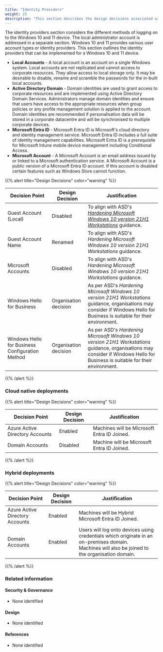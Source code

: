 ```yaml
---
title: "Identity Providers"
weight: 25
description: "This section describes the design decisions associated with identity providers for Windows 10 and 11 endpoints configured according to guidance in ASD's Blueprint for Secure Cloud."
---
```


The identity providers section considers the different methods of logging on to the Windows 10 and 11 device. The local administrator account is addressed in a separate section.
Windows 10 and 11 provides various user account types or identity providers. This section outlines the identity providers that can be implemented for a Windows 10 and 11 device.

* **Local Accounts** - A local account is an account on a single Windows system. Local accounts are not replicated and cannot access to corporate resources. They allow access to local storage only. It may be desirable to disable, rename and scramble the passwords for the in-built local accounts.
* **Active Directory Domain** - Domain identities are used to grant access to corporate resources and are implemented using Active Directory Domain Services. Administrators manage domain identities and ensure that users have access to the appropriate resources when group policies or any profile management solution is applied to the account. Domain identities are recommended if personalisation data will be stored in a corporate datacentre and will be synchronised to multiple corporate devices.
* **Microsoft Entra ID** - Microsoft Entra ID is Microsoft's cloud directory and identity management service. Microsoft Entra ID includes a full suite of identity management capabilities. Microsoft Entra ID is a prerequisite for Microsoft Intune mobile device management including Conditional Access.
* **Microsoft Account** - A Microsoft Account is an email address issued by or linked to a Microsoft authentication service. A Microsoft Account is a public version of a Microsoft Entra ID account. If this account is disabled certain features such as Windows Store cannot function.

{{% alert title="Design Decisions" color="warning" %}}

| Decision Point                                  | Design Decision       | Justification                                                                                                                      |
|-------------------------------------------------|-----------------------|------------------------------------------------------------------------------------------------------------------------------------|
| Guest Account (Local)                           | Disabled              | To align with ASD's [*Hardening Microsoft Windows 10 version 21H1 Workstations*](https://www.cyber.gov.au/resources-business-and-government/maintaining-devices-and-systems/system-hardening-and-administration/system-hardening/hardening-microsoft-windows-10-version-21h1-workstations) guidance.                                                                                 |
| Guest Account Name                              | Renamed               | To align with ASD's *Hardening Microsoft Windows 10 version 21H1 Workstations* guidance.                                                                                 |
| Microsoft Accounts                              | Disabled              | To align with ASD's *Hardening Microsoft Windows 10 version 21H1 Workstations* guidance.                                                                                 |
| Windows Hello for Business                      | Organisation decision | As per ASD's *Hardening Microsoft Windows 10 version 21H1 Workstations* guidance, organisations may consider if Windows Hello for Business is suitable for their environment. |
| Windows Hello for Business Configuration Method | Organisation decision | As per ASD's *Hardening Microsoft Windows 10 version 21H1 Workstations* guidance, organisations may consider if Windows Hello for Business is suitable for their environment. |

{{% /alert %}}

### Cloud native deployments

{{% alert title="Design Decisions" color="warning" %}}

| Decision Point                  | Design Decision | Justification                               |
|---------------------------------|-----------------|---------------------------------------------|
| Azure Active Directory Accounts | Enabled         | Machines will be Microsoft Entra ID Joined. |
| Domain Accounts                 | Disabled        | Machine will be Microsoft Entra ID Joined.  |

{{% /alert %}}

### Hybrid deployments

{{% alert title="Design Decisions" color="warning" %}}

| Decision Point                  | Design Decision | Justification                                                                                                                                       |
|---------------------------------|-----------------|-----------------------------------------------------------------------------------------------------------------------------------------------------|
| Azure Active Directory Accounts | Enabled         | Machines will be Hybrid Microsoft Entra ID Joined.                                                                                                  |
| Domain Accounts                 | Enabled         | Users will log onto devices using credentials which originate in an on-premises domain.<br>Machines will also be joined to the organisation domain. |

{{% /alert %}}

### Related information

#### Security & Governance

* None identified

#### Design

* None identified

#### References

* None identified